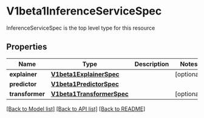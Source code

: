 # V1beta1InferenceServiceSpec

InferenceServiceSpec is the top level type for this resource
## Properties
Name | Type | Description | Notes
------------ | ------------- | ------------- | -------------
**explainer** | [**V1beta1ExplainerSpec**](V1beta1ExplainerSpec.md) |  | [optional] 
**predictor** | [**V1beta1PredictorSpec**](V1beta1PredictorSpec.md) |  | 
**transformer** | [**V1beta1TransformerSpec**](V1beta1TransformerSpec.md) |  | [optional] 

[[Back to Model list]](../sdk_doc.md#documentation-for-models) [[Back to API list]](../sdk_doc.md#documentation-for-api-endpoints) [[Back to README]](../sdk_doc.md)


